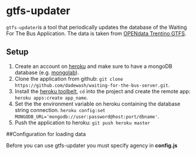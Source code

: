 #  gtfs-updater
`gtfs-updater`is a tool that periodically updates the database of the Waiting For The Bus Application. The data is taken from [OPENdata Trentino GTFS](http://dati.trentino.it/dataset/trasporti-pubblici-del-trentino-formato-gtfs).
## Setup
1. Create an account on [heroku](https://www.heroku.com) and make sure to have a mongoDB database (e.g. [mongolab](https://www.mongolab.com)).
2. Clone the application from github: `git clone https://github.com/dadewash/waiting-for-the-bus-server.git`.
3. Install the [heroku toolbelt](https://toolbelt.heroku.com), `cd` into the project and create the remote app:
`heroku apps:create app_name`.
4. Set the the environment variable on heroku containing the database string connection.
`heroku config:set MONGODB_URL='mongodb://user:password@host:port/dbname'`.
6. Push the application to heroku:
`git push heroku master`

##Configuration for loading data

Before you can use gtfs-updater you must specify agency in __config.js__
